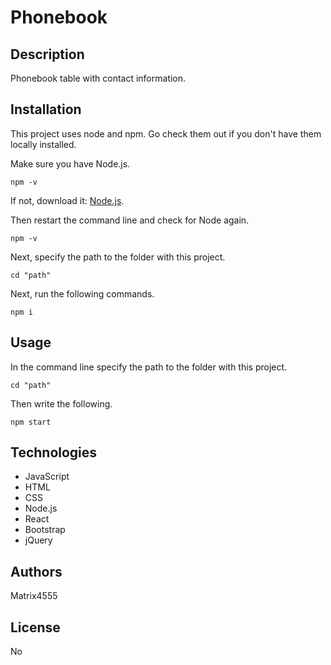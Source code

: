 # Phonebook

## Description

Phonebook table with contact information.

## Installation

This project uses node and npm. Go check them out if you don't have them locally installed.

Make sure you have Node.js.

```
npm -v
```

If not, download it: [Node.js](https://nodejs.org/).

Then restart the command line and check for Node again.

```
npm -v
```

Next, specify the path to the folder with this project. 

```
cd "path"
```

Next, run the following commands.

```
npm i
```

## Usage

In the command line specify the path to the folder with this project.

```
cd "path"
```

Then write the following.

```
npm start
```

## Technologies

- JavaScript
- HTML
- CSS
- Node.js
- React
- Bootstrap
- jQuery

## Authors

Matrix4555

## License

No
